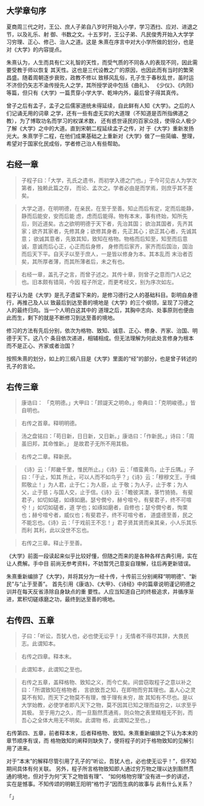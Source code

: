 ## 大学章句序

夏商周三代之时，王公、庶人子弟自八岁时开始入小学，学习洒扫、应对、进退之节，以及礼乐、射
御、书数之文。十五岁时，王公子弟、凡民俊秀开始入大学学习穷理、正心、修己、治人之道。这是
朱熹在序言中对大小学所做的划分，也是对《大学》的内容提点。

朱熹认为，人生而具有仁义礼智的天性，而受气质的不同各人的表现不同，因此需要受教于师以恢复
其天性。这也是三代设教之广的原因，也因此而有当时的繁荣昌盛。随着周朝逐步衰败，政教不修以
致移风乱俗，孔子生于春秋乱世，虽时运不济但仍矢志不渝传授先人之学，其所授学说中包括《曲礼》、
《少仪》、《内则》等篇，但只有《大学》一篇贯穿小学大学、乾坤内外，最后曾子得其真传。

曾子之后有孟子，孟子之后儒家道统未得延续，自此鲜有人知《大学》。之后的人们记诵无用的词章
之学，还有一些有虚无实的大道理（不知道是否所指佛道之教），为了博取功名而学习的权谋术数，
还有惑世诬民的百家众技，使得众人极少了解《大学》之中的大道。直到宋朝二程延续孟子之传，对
于《大学》重新发扬光大。朱熹学于二程，在他们成果基础之上重新对《大学》做了一些简编、整理，
希望对于国家化民成俗，学者修己治人有些帮助。


## 右经一章

> 子程子曰：「大学，孔氏之遗书，而初学入德之门也。」于今可见古人为学次第者，独赖此篇之存，
而论、孟次之。学者必由是而学焉，则庶乎其不差矣。

> 大学之道，在明明德，在亲民，在至于至善。知止而后有定，定而后能静，静而后能安，安而后能
虑，虑而后能得。物有本末，事有终始，知所先后，则近道矣。古之欲明明德于天下者，先治其国；
欲治其国者，先齐其家；欲齐其家者，先修其身；欲修其身者，先正其心；欲正其心者，先诚其意；
欲诚其意者，先致其知，致知在格物。物格而后知至，知至而后意诚，意诚而后心正，心正而后身修，
身修而后家齐，家齐而后国治，国治而后天下平。自天子以至于庶人，一是皆以修身为本。其本乱而
末治者否矣，其所厚者薄，而其所薄者后，未之有也。

> 右经一章，盖孔子之言，而曾子述之。其传十章，则曾子之意而门人记之也。旧本颇有错简，今因
程子所定，而更考经文，别为序次如左。

程子认为是《大学》是孔子遗留下来的，是修习德行之人的基础科目。彰明自身德行，再推己及人以
致最后到达至善的境地是《大学》的三个纲领，呈现了习德之人的最终归向。当一个人明白这其中的
道理之后，其胸中志向、处事原则也便由此而生，剩下的就是不断修习到达至善的境地。

修习的方法有先后分别，依次为格物、致知、诚意、正心、修身、齐家、治国、明德于天下。这八个
条目依次递进，相辅相成。但无法理解为何此处言修身为根本而不是正心、齐家或者治国？

按照朱熹的划分，如上的三纲八目是《大学》里面的“经”的部分，也是曾子转述的孔子的言论。


## 右传三章

> 康诰曰： 「克明德。」大甲曰：「顾諟天之明命。」帝典曰：「克明峻德。」皆自明也。

> 右传之首章。释明明德。

> 汤之盘铭曰：「苟日新，日日新，又日新。」康诰曰：「作新民。」诗曰：「周虽旧邦，其命惟新。」
是故君子无所不用其极。

> 右传之二章。释新民。

>《诗》云：「邦畿千里，惟民所止。」《诗》云：「缗蛮黄鸟，止于丘隅。」子曰：「于止，知其
所止，可以人而不如鸟乎？」《诗》云：「穆穆文王，于缉熙敬止！」为人君，止于仁；为人臣，止
于敬；为人子，止于孝；为人父，止于慈；与国人交，止于信。《诗》云：「瞻彼淇澳，菉竹猗猗。
有斐君子，如切如磋，如琢如磨。瑟兮僩兮，赫兮喧兮。有斐君子，终不可喧兮！」如切如磋者，道
学也；如琢如磨者，自修也；瑟兮僩兮者，恂栗也；赫兮喧兮者，威仪也；有斐君子，终不可喧兮者，
道盛德至善，民之不能忘也。《诗》云：「于戏前王不忘！」君子贤其贤而亲其亲，小人乐其乐而利
其利，此以没世不忘也。

> 右传之三章。释止于至善。

《大学》前面一段读起来似乎比较好懂，但随之而来的是各种各样古典引用，实在让人费解。手中目
前尚无参考资料，不妨暂凭己意妄自理解，往后再更新错误。

朱熹重新编排了《大学》，并将其分为一经十传，十传前三分别阐释“明明德”、“新民”与“止于至善”。
首先引用《康诰》、《大甲》、《诗经》中的篇章说明谨记明德之训并在每天反省涤除自身缺点的重
要性。人应当知道自己的终极追求，并循序渐进，累积切磋琢磨之功，最终到达至善的境地。


## 右传四、五章

> 子曰：「听讼，吾犹人也，必也使无讼乎！」无情者不得尽其辞，大畏民志。此谓知本。

> 右传之四章。释本末。

> 此谓知本，此谓知之至也。

> 右传之五章，盖释格物、致知之义，而今亡矣。间尝窃取程子之意以补之曰：「所谓致知在格物者，
言欲致吾之知，在即物而穷其理也。盖人心之灵莫不有知，而天下之物莫不有理，惟于理有未穷，故
其知有不尽也。是以大学始教，必使学者即凡天下之物，莫不因其已知之理而益穷之，以求至乎其极。
至于用力之久，而一旦豁然贯通焉，则众物之表里精粗无不到，而吾心之全体大用无不明矣。此谓物
格，此谓知之至也。」

右传第四、五章，前者释本末，后者释格物、致知。朱熹重新编排之下认为本末的章节顺序有误，而
格物致知的阐释则缺失了，便将程子的对于格物致知的见解引用了进来。

对于“本末”的解释尽管引用了孔子的“听讼，吾犹人也，必也使无讼乎！”，但不知期间具体有何关联。
另外，程子所言格物致知即人通过穷万物之理以达到豁然贯通的境地，但对于为何“天下之物皆有理”、
“如何格物穷理”没有进一步的讲述，实在是憾事。不知传颂的明朝王阳明“格竹子”因而生病的故事与
此有什么关系？


「」
